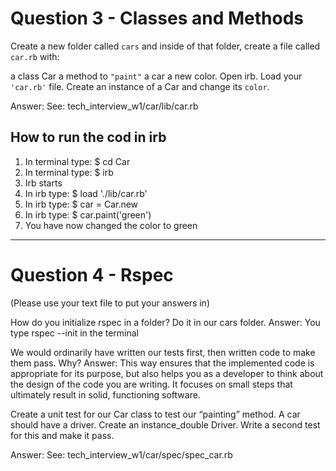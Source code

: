 # Question 3 - Classes and Methods

Create a new folder called `cars` and inside of that folder, 
create a file called `car.rb` with:

a class Car
a method to `"paint"` a car a new color. 
Open irb. 
Load your `'car.rb'` file. 
Create an instance of a Car and change its `color`.

Answer: See: tech_interview_w1/car/lib/car.rb


## How to run the cod in irb
1. In terminal type: $ cd Car
2. In terminal type: $ irb 
3. Irb starts
4. In irb type: $ load './lib/car.rb'
5. In irb type: $ car = Car.new 
6. In irb type: $ car.paint('green')
7. You have now changed the color to green

------------------------

# Question 4 - Rspec
(Please use your text file to put your answers in)

How do you initialize rspec in a folder? Do it in our cars folder.
Answer: You type rspec --init in the terminal

We would ordinarily have written our tests first, then written code to make them pass. Why?
Answer: This way ensures that the implemented code is appropriate for its purpose, but also helps you as a developer to think about the design of the code you are writing. It focuses on small steps that ultimately result in solid, functioning software.

Create a unit test for our Car class to test our “painting” method.
A car should have a driver. Create an instance_double Driver. Write a second test for this and make it pass.

Answer: See: tech_interview_w1/car/spec/spec_car.rb